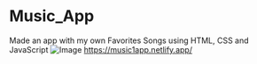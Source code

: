 # Music_App
Made an app with my own Favorites Songs using HTML, CSS and JavaScript
![Image](https://github.com/Suhani2678/Music_App/assets/105312111/d8f8d5d1-d253-4992-b64a-e99daa481128)
https://music1app.netlify.app/
